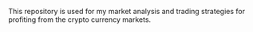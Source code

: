 This repository is used for my market analysis and trading strategies for profiting from the crypto currency markets. 

